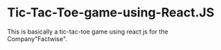 # Tic-Tac-Toe-game-using-React.JS
This is basically a tic-tac-toe game using react js for the Company"Factwise".
